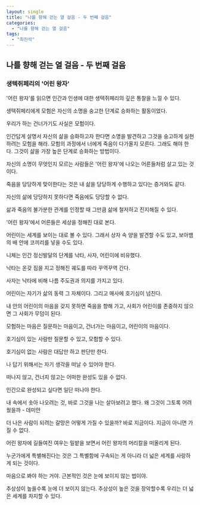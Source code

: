 ```yaml
---
layout: single
title: "나를 향해 걷는 열 걸음 - 두 번째 걸음"
categories:
  - "나를 향해 걷는 열 걸음"
tags:
  - "최진석"
---
```


## 나를 향해 걷는 열 걸음 - 두 번째 걸음

### 생텍쥐페리의 '어린 왕자'

'어린 왕자'를 읽으면 인간과 인생에 대한 생텍쥐페리의 깊은 통찰을 느낄 수 있다.

생텍쥐페리에게 모험은 자신의 소명을 숭고한 단계로 승화하는 활동이었다.

우리가 하는 건너가기도 사실은 모험이다.

인간답게 살명서 자신의 삶을 승화하고자 한다면 소명을 발견하고 그것을 숭고하게 실현하려는 모험을 해라. 모험의 과정에서 너에게 죽음이 다가올지 모른다. 그래도 해야 한다. 그것이 삶을 가장 높은 단계로 승화하는 방법이다.

자신의 소명이 무엇인지 모르는 사람들은 '어린 왕자'에 나오는 어른들처럼 살고 있는 것이다.

죽음을 당당하게 맞이한다는 것은 내 삶을 당당하게 수행하고 있다는 증거와도 같다.

자신의 삶에 당당하지 못하다면 죽음에도 당당할 수 없다.

삶과 죽음의 불가분한 관계를 인정할 때 그만큼 삶에 철저하고 진지해질 수 있다.

'어린 왕자'에서 어른들은 세상을 정해진 대로 본다.

어린이는 세계를 보이는 대로 볼 수 있다. 그래서 상자 속 양을 발견할 수도 있고, 보아뱀의 배 안에 코끼리를 넣을 수도 있다.

니체는 인간 정신발달의 단계를 낙타, 사자, 어린이에 비유했다.

낙타는 온갖 짐을 지고 정해진 궤도를 따라 꾸역꾸역 간다.

사자는 낙타에 비해 나름 주도권과 의지를 가지고 있다.

어린이는 자기가 삶의 동력 그 자체이다. 그리고 매사에 호기심이 넘친다.

내 안의 어린이의 마음을 갖지 못하면 죽음을 향해 가고, 사회가 어린이를 존중하지 않으면 그 사회가 무덤이 된다.

모험하는 마음은 질문하는 마음이고, 건너가는 마음이고, 어린이의 마음이다.

호기심이 있는 사람만 질문할 수 있고, 모험할 수 있다.

호기심이 없는 사람은 대답만 하고 판단만 한다.

나 답기 위해서는 자기 생각을 떠날 수 있어야 한다.

떠나지 않고, 건너지 않고는 어떠한 완성도 있을 수 없다.

인간으로 완성되고 싶다면 일단 떠나야 한다.

내 속에서 솟아 나오려는 것, 바로 그것을 나는 살아보려고 했다. 왜 그것이 그토록 어려웠을까 - 데미안

더 나은 사람이 되려는 갈망은 어떻게 가질 수 있을까? 바로 지금이다. 지금이 아니면 가질 수 없다.

어린 왕자에 길들여진 여우는 밀밭을 보면서 어린 왕자의 머리칼을 떠올리게 된다.

누군가에게 특별해진다는 것은 그 특별함에 구속되는 게 아니라 더 넓은 세계를 사랑하게 되는 것이다.

마음으로 봐야 하는 거야. 근본적인 것은 눈에 보이지 않는 법이야.

추상성이 높을수록 눈에 더 보이지 않는다. 추상성이 높은 것을 장악할수록 우리는 더 넓은 세계를 차지할 수 있다.
